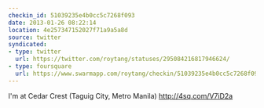 ```yaml
---
checkin_id: 51039235e4b0cc5c7268f093
date: 2013-01-26 08:22:14
location: 4e257347152027f71a9a5a8d
source: twitter
syndicated:
- type: twitter
  url: https://twitter.com/roytang/statuses/295084216817946624/
- type: foursquare
  url: https://www.swarmapp.com/roytang/checkin/51039235e4b0cc5c7268f093
---
```


I'm at Cedar Crest (Taguig City, Metro Manila) http://4sq.com/V7iD2a